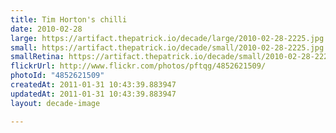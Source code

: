 ```yaml
---
title: Tim Horton's chilli
date: 2010-02-28
large: https://artifact.thepatrick.io/decade/large/2010-02-28-2225.jpg
small: https://artifact.thepatrick.io/decade/small/2010-02-28-2225.jpg
smallRetina: https://artifact.thepatrick.io/decade/small/2010-02-28-2225@2x.jpg
flickrUrl: http://www.flickr.com/photos/pftqg/4852621509/
photoId: "4852621509"
createdAt: 2011-01-31 10:43:39.883947
updatedAt: 2011-01-31 10:43:39.883947
layout: decade-image

---
```


